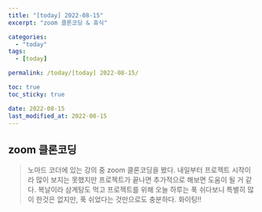 ```yaml
---
title: "[today] 2022-08-15"
excerpt: "zoom 클론코딩 & 휴식"

categories:
  - "today"
tags:
  - [today]

permalink: /today/[today] 2022-08-15/

toc: true
toc_sticky: true

date: 2022-08-15
last_modified_at: 2022-08-15
---
```


## zoom 클론코딩
> 노마드 코더에 있는 강의 중 zoom 클론코딩을 봤다. 내일부터 프로젝트 시작이라 많이 보지는 못했지만 프로젝트가 끝나면 추가적으로 해보면 도움이 될 거 같다. 복날이라 삼계탕도 먹고 프로젝트를 위해 오늘 하루는 푹 쉬다보니 특별히 많이 한것은 없지만, 푹 쉬었다는 것만으로도 충분하다. 화이팅!!